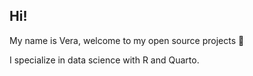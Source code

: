 ## Hi!
My name is Vera, welcome to my open source projects :tea:

I specialize in data science with R and Quarto.
